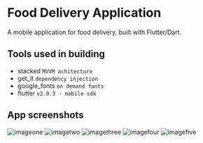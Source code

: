 # Food Delivery Application
A mobile application for food delivery, built with Flutter/Dart.

## Tools used in building
- stacked `MVVM achitecture`
- get_it `dependency injection`
- google_fonts `on demand fonts`
- flutter `v2.0.3 - mobile sdk`

## App screenshots
![imageone](./images/screen1.png)
![imagetwo](./images/screen2.png)
![imagethree](./images/screen3.png)
![imagefour](./images/screen4.png)
![imagefive](./images/screen5.png)